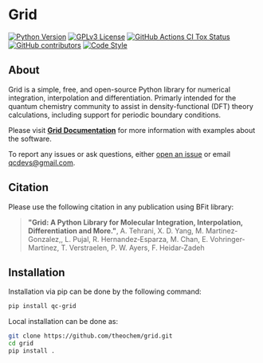 # Grid

[![Python Version](https://img.shields.io/badge/python-3.7%2B-blue.svg)](https://docs.python.org/3/whatsnew/3.7.html)
[![GPLv3 License](https://img.shields.io/badge/License-GPL%20v3-yellow.svg)](https://opensource.org/licenses/)
[![GitHub Actions CI Tox Status](https://github.com/theochem/grid/actions/workflows/pytest.yaml/badge.svg)](https://github.com/theochem/grid/actions/workflows/pytest.yaml)
[![GitHub contributors](https://img.shields.io/github/contributors/theochem/grid.svg)](https://github.com/theochem/grid/graphs/contributors)
[![Code Style](https://img.shields.io/badge/code%20style-black-black.svg)](https://black.readthedocs.io/en/stable/)

## About
Grid is a simple, free, and open-source Python library for numerical integration, interpolation and differentiation.
Primarly intended for the quantum chemistry community to assist in density-functional (DFT) theory calculations,
including support for periodic boundary conditions.

Please visit [**Grid Documentation**](https://grid.qcdevs.org/) for more information with
examples about the software.

To report any issues or ask questions, either [open an issue](
https://github.com/theochem/grid/issues/new) or email [qcdevs@gmail.com]().


## Citation
Please use the following citation in any publication using BFit library:

> **"Grid: A Python Library for Molecular Integration, Interpolation, Differentiation and More."**,
> A. Tehrani, X. D. Yang, M. Martinez-Gonzalez,, L. Pujal, R. Hernandez‐Esparza, M. Chan,
> E. Vohringer‐Martinez, T. Verstraelen, P. W. Ayers, F. Heidar‐Zadeh

## Installation

Installation via pip can be done by the following command:
```bash
pip install qc-grid
```

Local installation can be done as:
```bash
git clone https://github.com/theochem/grid.git
cd grid
pip install .
```
